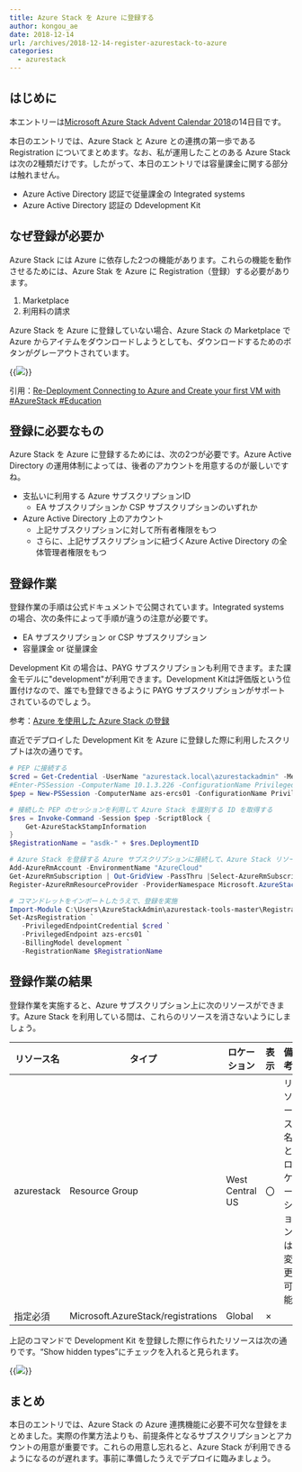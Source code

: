 ```yaml
---
title: Azure Stack を Azure に登録する
author: kongou_ae
date: 2018-12-14
url: /archives/2018-12-14-register-azurestack-to-azure
categories:
  - azurestack
---
```


## はじめに

本エントリーは[Microsoft Azure Stack Advent Calendar 2018](https://qiita.com/advent-calendar/2018/azure-stack)の14日目です。

本日のエントリでは、Azure Stack と Azure との連携の第一歩である Registration についてまとめます。なお、私が運用したことのある Azure Stack は次の2種類だけです。したがって、本日のエントリでは容量課金に関する部分は触れません。

- Azure Active Directory 認証で従量課金の Integrated systems
- Azure Active Directory 認証の Ddevelopment Kit

## なぜ登録が必要か

Azure Stack には Azure に依存した2つの機能があります。これらの機能を動作させるためには、Azure Stak を Azure に Registration（登録）する必要があります。

1. Marketplace
2. 利用料の請求

Azure Stack を Azure に登録していない場合、Azure Stack の Marketplace で Azure からアイテムをダウンロードしようとしても、ダウンロードするためのボタンがグレーアウトされています。

{{<img src="./../../images/2018-12-14-001.png">}}

引用：[Re-Deployment Connecting to Azure and Create your first VM with #AzureStack #Education](https://azurestackblog.wordpress.com/2017/09/24/re-deployment-connecting-to-azure-and-create-your-first-vm-with-azurestack-education/)

## 登録に必要なもの

Azure Stack を Azure に登録するためには、次の2つが必要です。Azure Active Directory の運用体制によっては、後者のアカウントを用意するのが厳しいですね。

- 支払いに利用する Azure サブスクリプションID
  - EA サブスクリプションか CSP サブスクリプションのいずれか
- Azure Active Directory 上のアカウント
  - 上記サブスクリプションに対して所有者権限をもつ
  - さらに、上記サブスクリプションに紐づくAzure Active Directory の全体管理者権限をもつ

## 登録作業

登録作業の手順は公式ドキュメントで公開されています。Integrated systems の場合、次の条件によって手順が違うの注意が必要です。

- EA サブスクリプション or CSP サブスクリプション
- 容量課金 or 従量課金

Development Kit の場合は、PAYG サブスクリプションも利用できます。また課金モデルに"development"が利用できます。Development Kitは評価版という位置付けなので、誰でも登録できるように PAYG サブスクリプションがサポートされているのでしょう。

参考：[Azure を使用した Azure Stack の登録](https://docs.microsoft.com/ja-jp/azure/azure-stack/azure-stack-registration)

直近でデプロイした Development Kit を Azure に登録した際に利用したスクリプトは次の通りです。

```powershell
# PEP に接続する
$cred = Get-Credential -UserName "azurestack.local\azurestackadmin" -Message "Please input password of CloudAdmin"
#Enter-PSSession -ComputerName 10.1.3.226 -ConfigurationName PrivilegedEndpoint -Credential $cred
$pep = New-PSSession -ComputerName azs-ercs01 -ConfigurationName PrivilegedEndpoint -Credential $cred

# 接続した PEP のセッションを利用して Azure Stack を識別する ID を取得する
$res = Invoke-Command -Session $pep -ScriptBlock {
    Get-AzureStackStampInformation
}
$RegistrationName = "asdk-" + $res.DeploymentID

# Azure Stack を登録する Azure サブスクリプションに接続して、Azure Stack リソースプロバイダを登録する
Add-AzureRmAccount -EnvironmentName "AzureCloud"
Get-AzureRmSubscription | Out-GridView -PassThru |Select-AzureRmSubscription
Register-AzureRmResourceProvider -ProviderNamespace Microsoft.AzureStack

# コマンドレットをインポートしたうえで、登録を実施
Import-Module C:\Users\AzureStackAdmin\azurestack-tools-master\Registration\RegisterWithAzure.psm1
Set-AzsRegistration `
   -PrivilegedEndpointCredential $cred `
   -PrivilegedEndpoint azs-ercs01 `
   -BillingModel development `
   -RegistrationName $RegistrationName
```

## 登録作業の結果

登録作業を実施すると、Azure サブスクリプション上に次のリソースができます。Azure Stack を利用している間は、これらのリソースを消さないようにしましょう。

| リソース名 | タイプ | ロケーション | 表示 | 備考 |
| --------- | ----|---------- |------------|------|
| azurestack | Resource Group |West Central US | 〇 | リソース名とロケーションは変更可能 | 
| 指定必須 | Microsoft.AzureStack/registrations | Global | × | |

上記のコマンドで Development Kit を登録した際に作られたリソースは次の通りです。“Show hidden types”にチェックを入れると見られます。

{{<img src="./../../images/2018-12-14-002.png">}}

## まとめ

本日のエントリでは、Azure Stack の Azure 連携機能に必要不可欠な登録をまとめました。実際の作業方法よりも、前提条件となるサブスクリプションとアカウントの用意が重要です。これらの用意し忘れると、Azure Stack が利用できるようになるのが遅れます。事前に準備したうえでデプロイに臨みましょう。


